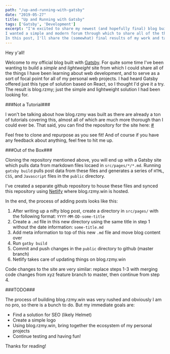 ```yaml
---
path: "/up-and-running-with-gatsby"
date: "2019-05-27"
title: "Up and Running with Gatsby"
tags: ['Gatsby', 'Development']
excerpt: "I'm excited to share my newest (and hopefully final) blog built with Gatsby.
I wanted a simple and modern forum through which to share all of the things I've been learning and decided Gatsby was the way to go.
In this post, I'll share the (somewhat) final results of my work and talk about what I've got."
---
```


Hey y'all!

Welcome to my official blog built with [Gatsby](https://www.gatsbyjs.org/). For quite some time I've been wanting to build a _simple_ and _lightweight_ site from which 
I could share all of the things I have been learning about web development, and to serve as a sort of focal point for all of my personal web projects. 
I had heard Gatsby offered just this type of solution based on React, so I thought I'd give it a try. The result is blog.rzmy; just the simple and lightweight solution 
I had been looking for.

###Not a Tutorial###

I won't be talking about  how blog.rzmy was built as there are already a ton of tutorials covering this, almost all of which are much more thorough than I could ever be.
That said, you can find the repository for the site here: [#](https://github.com/chickenn00dle/gatbsy-blog)

Feel free to clone and repurpose as you see fit! And of course if you have any feedback about anything, feel free to hit me up.

###Out of the Box###

Cloning the repository mentioned above, you will end up with a Gatsby site which pulls data from markdown files locaed in `src/pages/*/*.md`. Running `gatsby build` pulls post data 
from these files and generates a series of `HTML`, `CSS`, and `Javascript` files in the `public` directory.

I've created a separate github repository to house these files and synced this repository using [Netlify](https://www.netlify.com/) where blog.rzmy.win is hosted.

In the end, the process of adding posts looks like this:

1. After writing up a nifty blog post, create a directory in `src/pages/` with the following format: `YYYY-MM-DD-some-title`
2. Create a `.md` file in this new directory using the same title in step 1 without the date information: `some-title.md`
3. Add meta information to top of this new `.md` file and move blog content over 
4. Run `gatby build`
5. Commit and push changes in the `public` directory to github (master branch)
6. Netlify takes care of updating things on blog.rzmy.win

Code changes to the site are very similar: replace steps 1-3 with merging code changes from xyz feature branch to master, then continue from step 4.

###TODO###

The process of building blog.rzmy.win was very rushed and obviously I am no pro, so there is a bunch to do. But my immediate goals are:

- Find a solution for SEO (likely Helmet)
- Create a simple logo
- Using blog.rzmy.win, bring together the ecosystem of my personal projects
- Continue testing and having fun!

Thanks for reading!

